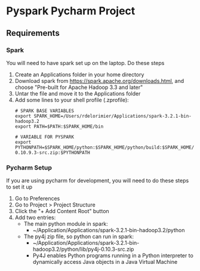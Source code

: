 # Pyspark Pycharm Project

## Requirements

### Spark

You will need to have spark set up on the laptop. Do these steps

1. Create an Applications folder in your home directory
1. Download spark from https://spark.apache.org/downloads.html, and choose "Pre-built for Apache Hadoop 3.3 and later"
1. Untar the file and move it to the Applications folder
1. Add some lines to your shell profile (.zprofile):
    ```
    # SPARK BASE VARIABLES
    export SPARK_HOME=/Users/rdelorimier/Applications/spark-3.2.1-bin-hadoop3.2
    export PATH=$PATH:$SPARK_HOME/bin

    # VARIABLE FOR PYSPARK
    export PYTHONPATH=$SPARK_HOME/python:$SPARK_HOME/python/build:$SPARK_HOME/python/lib/py4j-0.10.9.3-src.zip:$PYTHONPATH
    ```

### Pycharm Setup

If you are using pycharm for development, you will need to do these steps to set it up

1. Go to Preferences
2. Go to Project > Project Structure
3. Click the "+ Add Content Root" button
4. Add two entries:
    - The main python module in spark: 
        - ~/Application/Applications/spark-3.2.1-bin-hadoop3.2/python
    - The py4j zip file, so python can run in spark:
        - ~/Application/Applications/spark-3.2.1-bin-hadoop3.2/python/lib/py4j-0.10.3-src.zip
        - Py4J enables Python programs running in a Python interpreter to dynamically access Java objects in a Java Virtual Machine
